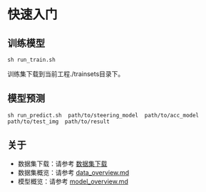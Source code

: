 # 快速入门
## 训练模型
	sh run_train.sh
训练集下载到当前工程./trainsets目录下。
## 模型预测
	sh run_predict.sh  path/to/steering_model  path/to/acc_model  path/to/test_img  path/to/result

## 关于
* 数据集下载：请参考 [数据集下载](https://console.bce.baidu.com/apollo/task/download#/apollo/home)
* 数据集概览：请参考 [data_overview.md](https://github.com/ApolloAuto/apollo/blob/master/modules/e2e/model/data_overview.md)
* 模型概览：请参考 [model_overview.md](https://github.com/ApolloAuto/apollo/blob/master/modules/e2e/model/model_overview.md)